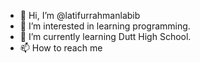 - 👋 Hi, I’m @latifurrahmanlabib
- 👀 I’m interested in learning programming.
- 🌱 I’m currently learning Dutt High School.
- 📫 How to reach me

<!---
latifurrahmanlabib/latifurrahmanlabib is a ✨ special ✨ repository because its `README.md` (this file) appears on your GitHub profile.
You can click the Preview link to take a look at your changes.
--->
